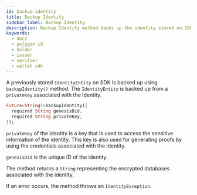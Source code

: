 ```yaml
---
id: backup-identity
title: Backup Identity
sidebar_label: Backup Identity
description: Backup Identity method backs up the identity stored on SDK.
keywords:
  - docs
  - polygon id
  - holder
  - issuer
  - verifier
  - wallet sdk
---
```

 
A previously stored `IdentityEntity` on SDK is backed up using `backupIdentity()` method. The `IdentityEntity` is backed up from a `privateKey` associated with the Identity. 
 
```dart
Future<String?>backupIdentity({
  required String genesisDid,
  required String privateKey,
});
``` 

`privateKey` of the identity is a key that is used to access the sensitive information of the identity. This key is also used for generating proofs by using the credentials associated with the identity. 

`genesisDid` is the unique ID of the identity.

The method returns a `String` representing the encrypted databases associated with the identity. 

If an error occurs, the method throws an `IdentityException`.
